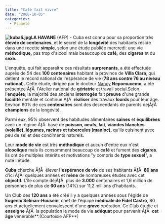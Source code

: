 ```yaml
---
title: "Café fait vivre"
date: "2006-10-05"
categories: 
  - Planéte
---
```


**![kubali.jpg](/uploads/2006/10/kubali.kucukresim.jpg)LA HAVANE** (AFP) - Cuba est connu pour sa proportion très **élevée de centenaires**, et le secret de la **longévité** des habitants réside dans une recette **simple**, selon une étude publiée mercredi: une vie **méthodique,** pas trop d'alcool mais beaucoup de **café**, des **cigares** et du **sexe.**

L'enquête, qui fait apparaître ces résultats **surprenants**, a été effectuée auprès de 54 des **100 centenaires** habitant la province de **Villa Clara**, qui détient le record national de l'espérance de vie (**78 ans contre 76 au niveau national**). Cette étude, dirigée par le docteur [Nancy](http://fr.fc.yahoo.com/l/lorraine.html) **Nepomucemo**, a été présentée ÃƒÂ  l'Atelier national de **gériatrie** et travail social.Selon l'**enquête**, la majorité des anciens **interrogés** fait **preuve** d'une grande **lucidité** mentale et continue ÃƒÂ  **réaliser** des travaux **lourds** pour leur âge. Environ 60% de ces **centenaires** sont des descendants de parents déjÃƒÂ  **champions** de la longévité.

Parmi eux, 95% observent des habitudes alimentaires **saines** et **équilibrées** avec un régime ÃƒÂ  base de **poisson, oeufs, lait, viandes blanches (volaille), légumes, racines et tubercules (manioc),** qu'ils cuisinent avec peu de sel et des condiments naturels.

Leur **mode de vie** est très **méthodique** et aucun d'entre eux n'est **alcoolique** mais ils consomment beaucoup de **café** et fument des **cigares**. Ils ont de multiples intérêts et motivations "y compris de **type sexuel**", a noté l'étude.

**Cuba** cherche ÃƒÂ  élever **l'espérance de vie** de ses habitants ÃƒÂ  **80 ans** d'ici ÃƒÂ  quelques années et **mène** de nombreuses études avec cet **objectif.** L'île compte déjÃƒÂ  plus de **3.000** centenaires et 1,6 million de personnes de plus de **60 ans** (14%) sur 11,2 millions d'habitants.

Un Club des **120 ans** a été créé il y a quelques années sous l'égide de **Eugenio Selman-Housein**, chef de l'équipe **médicale de Fidel Castro**, 80 ans et actuellement convalescent d'une **grave** opération. Ce Club étudie et **enseigne** ÃƒÂ  la population le mode de vie **adéquat** pour parvenir ÃƒÂ  **cet âge** vénérable**.(Courtoisie AFP**)
